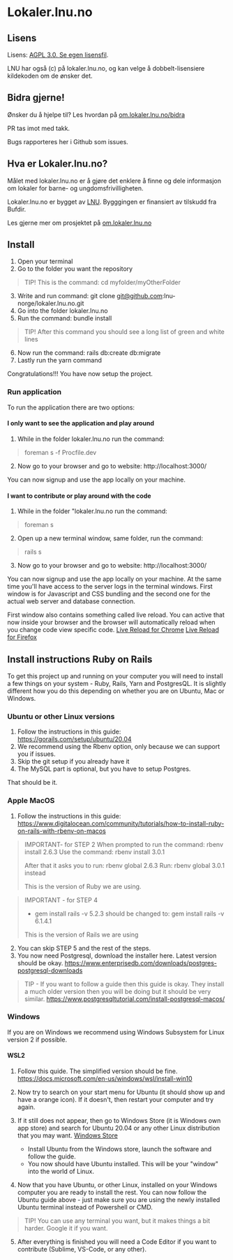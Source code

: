 # Lokaler.lnu.no

## Lisens
Lisens: [AGPL 3.0. Se egen lisensfil](./LICENSE).

LNU har også (c) på lokaler.lnu.no, og kan velge å dobbelt-lisensiere kildekoden om de ønsker det.

## Bidra gjerne!

Ønsker du å hjelpe til? Les hvordan på [om.lokaler.lnu.no/bidra](https://om.lokaler.lnu.no/bidra/)

PR tas imot med takk.

Bugs rapporteres her i Github som issues.

## Hva er Lokaler.lnu.no?

Målet med lokaler.lnu.no er å gjøre det enklere å finne og dele informasjon om lokaler for barne- og ungdomsfrivilligheten.

Lokaler.lnu.no er bygget av [LNU](https://lnu.no). Bygggingen er finansiert av tilskudd fra Bufdir.

Les gjerne mer om prosjektet på [om.lokaler.lnu.no](https://om.lokaler.lnu.no/)


## Install
1. Open your terminal
2. Go to the folder you want the repository
> TIP! This is the command: cd myfolder/myOtherFolder
3. Write and run command: git clone git@github.com:lnu-norge/lokaler.lnu.no.git
4. Go into the folder lokaler.lnu.no
5. Run the command: bundle install
> TIP! After this command you  should see a long list of green and white lines
6. Now run the command: rails db:create db:migrate
7. Lastly run the yarn command

Congratulations!!! You have now setup the project.

###  Run application
To run the application there are two options:
#### I only want to see the application and play around
1. While in the folder lokaler.lnu.no run the command:
> foreman s -f Procfile.dev
2. Now go to your browser and go to website: http://localhost:3000/

You can now signup and use the app locally on your machine.

#### I want to contribute or play around with the code
1. While in the folder "lokaler.lnu.no  run the command:
> foreman s
2. Open up a new terminal window, same folder, run the command:
> rails s
3. Now go to your browser and go to website: http://localhost:3000/

You can now signup and use the app locally on your machine. At the same time you'll have access to the server logs in the terminal windows. First window is for Javascript and CSS bundling and the second one for the actual web server and database connection.

First window also contains something called live reload.
You can active that now inside your browser and the browser will automatically reload when you change code view specific code.
[Live Reload for Chrome](https://chrome.google.com/webstore/detail/livereload/jnihajbhpnppcggbcgedagnkighmdlei)
[Live Reload for Firefox](https://addons.mozilla.org/nb-NO/firefox/addon/livereload-web-extension/)

## Install instructions Ruby on Rails
To get this project up and running on your computer you will need to install a few things on your system - Ruby, Rails, Yarn and PostgresQL. It is slightly different how you do this depending on whether you are on Ubuntu, Mac or Windows.
### Ubuntu or other Linux versions
1. Follow the instructions in this guide: https://gorails.com/setup/ubuntu/20.04
2. We recommend using the Rbenv option, only because we can support you if issues.
3. Skip the git setup if you already have it
4. The MySQL part is optional, but you have to setup Postgres.

That should be it.
### Apple MacOS
1. Follow the instructions in this guide: https://www.digitalocean.com/community/tutorials/how-to-install-ruby-on-rails-with-rbenv-on-macos
> IMPORTANT- for  STEP 2
> When prompted to run the command: rbenv install 2.6.3
> Use the command: rbenv install 3.0.1
>
> After that it asks you to run: rbenv global 2.6.3
> Run: rbenv global 3.0.1 instead
>
> This is the version of Ruby we are using.

> IMPORTANT - for STEP 4
> -   gem install rails -v 5.2.3 should be changed to: gem install rails -v 6.1.4.1
>
> This is the version of Rails we are using

2. You can skip STEP 5 and the rest of the steps.
3. You now need Postgresql, download the installer here. Latest version should be okay.
https://www.enterprisedb.com/downloads/postgres-postgresql-downloads
> TIP - If you want to follow a guide then this guide is okay. They install a much older version then you will be doing but it should be very similar.
>https://www.postgresqltutorial.com/install-postgresql-macos/

### Windows
If you are on Windows we recommend using Windows Subsystem for Linux version 2 if possible.

#### WSL2
1. Follow this quide. The simplified version should be fine. https://docs.microsoft.com/en-us/windows/wsl/install-win10
2. Now try to search on your start menu for Ubuntu (it should show up and have a orange icon). If it doesn't, then restart your computer and try again.

3. If it still does not appear, then go to Windows Store (it is Windows own app store) and search for Ubuntu 20.04 or any other Linux distribution that you may want. [Windows Store](https://www.microsoft.com/store/productId/9N6SVWS3RX71)
	*	Install Ubuntu from the Windows store, launch the software and follow the guide.
	*	You now should have Ubuntu installed. This will be your "window" into the world of Linux.
4. Now that you have Ubuntu, or other Linux, installed on your Windows computer you are ready to install the rest. You can now follow the Ubuntu guide above - just make sure you are using the newly installed Ubuntu terminal instead of Powershell or CMD.
> TIP! You can use any terminal you want, but it makes things a bit harder. Google it if you want.
5. After everything is finished you will need a Code Editor if you want to contribute (Sublime, VS-Code, or any other).
